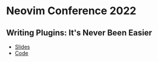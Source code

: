 # Neovim Conference 2022

## Writing Plugins: It's Never Been Easier

- [Slides](https://github.com/David-Kunz/NeovimConf/blob/main/slides.pdf)
- [Code](https://github.com/David-Kunz/NeovimConf/blob/main/lua/NeovimConf.lua)
